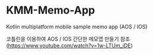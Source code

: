 # KMM-Memo-App
Kotlin multiplatform mobile sample memo app (AOS / IOS)

코틀린을 이용하여 AOS / IOS 간단한 메모앱 만들기 
참조 (https://www.youtube.com/watch?v=1w-LTUm_iDE)
